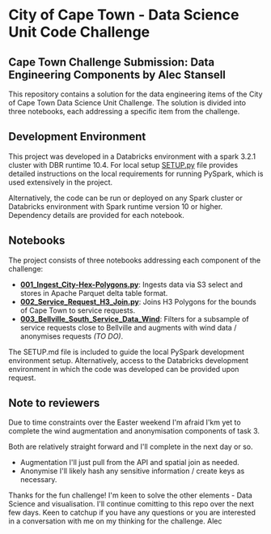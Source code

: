 
# City of Cape Town - Data Science Unit Code Challenge


## Cape Town Challenge Submission: Data Engineering Components by Alec Stansell

This repository contains a solution for the data engineering items of the City of Cape Town Data Science Unit Challenge. The solution is divided into three notebooks, each addressing a specific item from the challenge.

## Development Environment

This project was developed in a Databricks environment with a spark 3.2.1 cluster with DBR runtime 10.4. For local setup [SETUP.py](https://github.com/alecstansell/ds_code_challenge/blob/main/ACS_Submission/SETUP.md) file provides detailed instructions on the local requirements for running PySpark, which is used extensively in the project.

Alternatively, the code can be run or deployed on any Spark cluster or Databricks environment with Spark runtime version 10 or higher. Dependency details are provided for each notebook.

## Notebooks

The project consists of three notebooks addressing each component of the challenge:

* **[001_Ingest_City-Hex-Polygons.py](https://github.com/alecstansell/ds_code_challenge/blob/main/ACS_Submission/001_Ingest_City-Hex-Polygons.py)**: Ingests data via S3 select and stores in Apache Parquet delta table format.
* **[002_Service_Request_H3_Join.py](https://github.com/alecstansell/ds_code_challenge/blob/main/ACS_Submission/002_Service_Request_H3_Join.py)**: Joins H3 Polygons for the bounds of Cape Town to service requests.
* **[003_Bellville_South_Service_Data_Wind](https://github.com/alecstansell/ds_code_challenge/blob/main/ACS_Submission/003_Bellville_South_Service_Data_Wind.py)**: Filters for a subsample of service requests close to Bellville and  augments with wind data / anonymises requests *(TO DO)*.

The SETUP.md file is included to guide the local PySpark development environment setup.
Alternatively, access to the Databricks development environment in which the code was developed can be provided upon request.

## Note to reviewers

Due to time constraints over the Easter weekend I'm afraid I'km yet to complete the wind augmentation and anonymisation components of task 3. 

Both are relatively straight forward and I'll complete in the next day or so.
   * Augmentation I'll just pull from the API and spatial join as needed.
   * Anonymise I'll likely hash any sensitive information / create keys as necessary. 

Thanks for the fun challenge! I'm keen to solve the other elements - Data Science and visualisation. I'll continue comitting to this repo over the next few days. Keen to catchup if you have any questions or you are interested in a conversation with me on my thinking for the challenge. Alec



